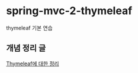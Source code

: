 # spring-mvc-2-thymeleaf
thymeleaf 기본 연습

## 개념 정리 글
[Thymeleaf에 대한 정리](https://kkkdh.tistory.com/entry/Thymeleaf%EC%97%90-%EB%8C%80%ED%95%9C-%EC%A0%95%EB%A6%AC)

